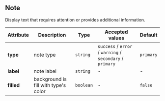 ## Note

Display text that requires attention or provides additional information.

<ex-code name="ex-note-basic"></ex-code>

<ex-code name="ex-note-type"></ex-code>

<ex-code name="ex-note-filled"></ex-code>

<ex-footer edit-link="https://github.com/geist-org/vue/edit/master/docs/en-us/components/note.md">

| Attribute  | Description                          | Type      | Accepted values                                           | Default   |
| ---------- | ------------------------------------ | --------- | --------------------------------------------------------- | --------- |
| **type**   | note type                            | `string`  | `success` / `error` / `warning` / `secondary` / `primary` | `primary` |
| **label**  | note label                           | `string`  | -                                                         | -         |
| **filled** | background is fill with type's color | `boolean` | -                                                         | `false`   |

</ex-footer>
